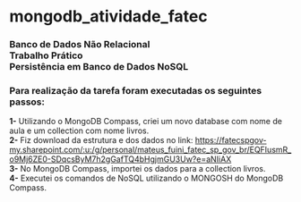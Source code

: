<h1>mongodb_atividade_fatec</h1>

<h3>Banco de Dados Não Relacional<br>
Trabalho Prático<br>
Persistência em Banco de Dados NoSQL</h3>

<h3>Para realização da tarefa foram executadas os seguintes passos:</h3>

**1-** Utilizando o MongoDB Compass, criei um novo database com nome de aula e um collection com nome livros.<br>
**2-** Fiz download da estrutura e dos dados no link: https://fatecspgov-my.sharepoint.com/:u:/g/personal/mateus_fuini_fatec_sp_gov_br/EQFIusmR_o9Mj6ZE0-SDqcsByM7h2gGafTQ4bHgjmGU3Uw?e=aNIiAX<br>
**3-** No MongoDB Compass, importei os dados para a collection livros.<br>
**4-** Executei os comandos de NoSQL utilizando o MONGOSH do MongoDB Compass.<br><br>
